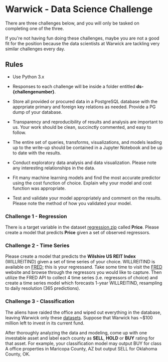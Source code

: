 # Warwick - Data Science Challenge

There are three challenges below, and you will only be tasked on completing one of the three. 

If you're not having fun doing these challenges, maybe you are not a good fit for the position because the data scientists at Warwick are tackling very similar challenges every day. 

## Rules

- Use Python 3.x

- Responses to each challenge will be inside a folder entitled **ds-{challengenumber}**.

- Store all provided or procured data in a PostgreSQL database with the apprpriate primary and foreign key relations as needed. Provide a PG dump of your database.

- Transparency and reproducibility of results and analysis are important to us. Your work should be clean, succinctly commented, and easy to follow.

- The entire set of queries, transforms, visualizations, and models leading up to the write-up should be contained in a Jupyter Notebook and be up to date with the results.

- Conduct exploratory data analysis and data visualization. Please note any interesting relationships in the data.

- Fit many machine learning models and find the most accurate predictor using the cost function of choice. Explain why your model and cost function was appropriate.

- Test and validate your model appropriately and comment on the results. Please note the method of how you validated your model.  

### Challenge 1 - Regression 

There is a target variable in the dataset [regression.zip](assets/regression.zip) called **Price**. Please create a model that predicts **Price** given a set of observed regressors.

### Challenge 2 - Time Series 

Please create a model that predicts the **Wilshire US REIT Index** (WILLREITIND) given a set of time series of your choice. WILLREITIND is available on [FRED](https://fred.stlouisfed.org/series/WILLREITIND); this is your regressand. Take some time to visit the [FRED](https://fred.stlouisfed.org/) website and browse through the regressors you would like to capture. Then utilize the FRED API to collect 4 time series (i.e. regressors of choice) and create a time series model which forecasts 1-year WILLREITIND, resampling to daily resolution (365 predictions).

### Challenge 3 - Classification

The aliens have raided the office and wiped out everything in the database, leaving Warwick only these [datasets](assets/classification.zip). Suppose that Warwick has ~$100 million left to invest in its current fund. 

After thoroughly analyzing the data and modeling, come up with one investable asset and label each county as **SELL**, **HOLD** or **BUY** rating for that asset. For example, your classification model may output BUY for class A office properties in Maricopa County, AZ but output SELL for Oklahoma County, OK.
 
